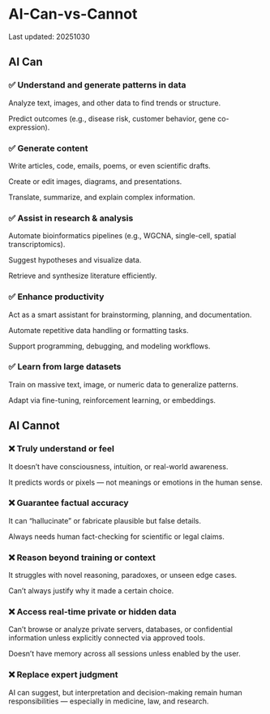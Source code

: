 # AI-Can-vs-Cannot

Last updated: 20251030

## AI Can

### ✅ Understand and generate patterns in data

Analyze text, images, and other data to find trends or structure.

Predict outcomes (e.g., disease risk, customer behavior, gene co-expression).

### ✅ Generate content

Write articles, code, emails, poems, or even scientific drafts.

Create or edit images, diagrams, and presentations.

Translate, summarize, and explain complex information.

### ✅ Assist in research & analysis

Automate bioinformatics pipelines (e.g., WGCNA, single-cell, spatial transcriptomics).

Suggest hypotheses and visualize data.

Retrieve and synthesize literature efficiently.

### ✅ Enhance productivity

Act as a smart assistant for brainstorming, planning, and documentation.

Automate repetitive data handling or formatting tasks.

Support programming, debugging, and modeling workflows.

### ✅ Learn from large datasets

Train on massive text, image, or numeric data to generalize patterns.

Adapt via fine-tuning, reinforcement learning, or embeddings.

## AI Cannot

### ❌ Truly understand or feel    

It doesn’t have consciousness, intuition, or real-world awareness.

It predicts words or pixels — not meanings or emotions in the human sense.

### ❌ Guarantee factual accuracy

It can “hallucinate” or fabricate plausible but false details.

Always needs human fact-checking for scientific or legal claims.

### ❌ Reason beyond training or context

It struggles with novel reasoning, paradoxes, or unseen edge cases.

Can’t always justify why it made a certain choice.

### ❌ Access real-time private or hidden data

Can’t browse or analyze private servers, databases, or confidential information unless explicitly connected via approved tools.

Doesn’t have memory across all sessions unless enabled by the user.

### ❌ Replace expert judgment

AI can suggest, but interpretation and decision-making remain human responsibilities — especially in medicine, law, and research.
